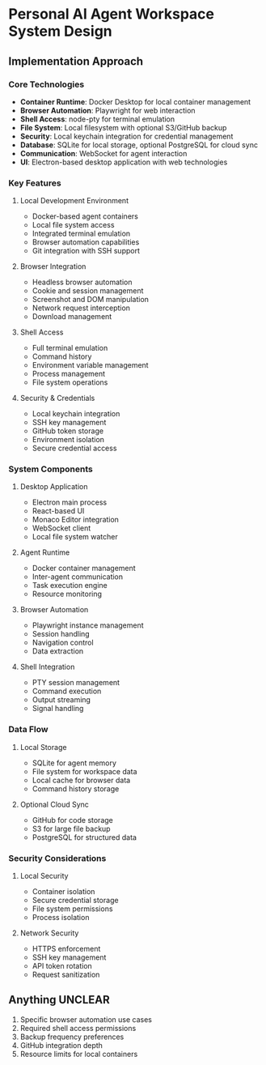 # Personal AI Agent Workspace System Design

## Implementation Approach

### Core Technologies
- **Container Runtime**: Docker Desktop for local container management
- **Browser Automation**: Playwright for web interaction
- **Shell Access**: node-pty for terminal emulation
- **File System**: Local filesystem with optional S3/GitHub backup
- **Security**: Local keychain integration for credential management
- **Database**: SQLite for local storage, optional PostgreSQL for cloud sync
- **Communication**: WebSocket for agent interaction
- **UI**: Electron-based desktop application with web technologies

### Key Features

1. Local Development Environment
   - Docker-based agent containers
   - Local file system access
   - Integrated terminal emulation
   - Browser automation capabilities
   - Git integration with SSH support

2. Browser Integration
   - Headless browser automation
   - Cookie and session management
   - Screenshot and DOM manipulation
   - Network request interception
   - Download management

3. Shell Access
   - Full terminal emulation
   - Command history
   - Environment variable management
   - Process management
   - File system operations

4. Security & Credentials
   - Local keychain integration
   - SSH key management
   - GitHub token storage
   - Environment isolation
   - Secure credential access

### System Components

1. Desktop Application
   - Electron main process
   - React-based UI
   - Monaco Editor integration
   - WebSocket client
   - Local file system watcher

2. Agent Runtime
   - Docker container management
   - Inter-agent communication
   - Task execution engine
   - Resource monitoring

3. Browser Automation
   - Playwright instance management
   - Session handling
   - Navigation control
   - Data extraction

4. Shell Integration
   - PTY session management
   - Command execution
   - Output streaming
   - Signal handling

### Data Flow
1. Local Storage
   - SQLite for agent memory
   - File system for workspace data
   - Local cache for browser data
   - Command history storage

2. Optional Cloud Sync
   - GitHub for code storage
   - S3 for large file backup
   - PostgreSQL for structured data

### Security Considerations
1. Local Security
   - Container isolation
   - Secure credential storage
   - File system permissions
   - Process isolation

2. Network Security
   - HTTPS enforcement
   - SSH key management
   - API token rotation
   - Request sanitization

## Anything UNCLEAR
1. Specific browser automation use cases
2. Required shell access permissions
3. Backup frequency preferences
4. GitHub integration depth
5. Resource limits for local containers